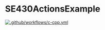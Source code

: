 # SE430ActionsExample
[![.github/workflows/c-cpp.yml](https://github.com/DevangRaval1/SE430ActionsExample/actions/workflows/c-cpp.yml/badge.svg)](https://github.com/DevangRaval1/SE430ActionsExample/actions/workflows/c-cpp.yml)
